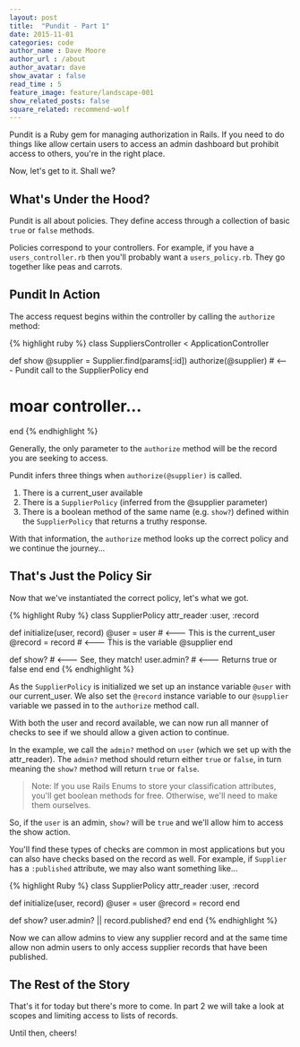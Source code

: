 ```yaml
---
layout: post
title:  "Pundit - Part 1"
date: 2015-11-01
categories: code
author_name : Dave Moore
author_url : /about
author_avatar: dave
show_avatar : false
read_time : 5
feature_image: feature/landscape-001
show_related_posts: false
square_related: recommend-wolf
---
```


Pundit is a Ruby gem for managing authorization in Rails. If you need to do
things like allow certain users to access an admin dashboard but prohibit access
to others, you're in the right place.

Now, let's get to it. Shall we?

## What's Under the Hood?

Pundit is all about policies. They define access through a collection of basic 
`true` or `false` methods.

Policies correspond to your controllers. For example, if you have a 
`users_controller.rb` then you'll probably want a `users_policy.rb`. They go
together like peas and carrots.

## Pundit In Action

The access request begins within the controller by calling the `authorize`
method:

{% highlight ruby %}
class SuppliersController < ApplicationController

  def show
    @supplier = Supplier.find(params[:id])
    authorize(@supplier) # <--- Pundit call to the SupplierPolicy
  end

  # moar controller...
end
{% endhighlight %}

Generally, the only parameter to the `authorize` method will be the record you 
are seeking to access.

Pundit infers three things when `authorize(@supplier)` is called.

1. There is a current_user available
2. There is a `SupplierPolicy` (inferred from the @supplier parameter)
3. There is a boolean method of the same name (e.g. `show?`) defined within the 
   `SupplierPolicy` that returns a truthy response.

With that information, the `authorize` method looks up the correct policy and we
continue the journey...

## That's Just the Policy Sir

Now that we've instantiated the correct policy, let's what we got.

{% highlight Ruby %}
class SupplierPolicy
  attr_reader :user, :record

  def initialize(user, record)
    @user = user # <--- This is the current_user
    @record = record # <--- This is the variable @supplier
  end

  def show? # <--- See, they match!
    user.admin? # <--- Returns true or false
  end
end
{% endhighlight %}

As the `SupplierPolicy` is initialized we set up an instance variable `@user`
with our current_user. We also set the `@record` instance variable to our 
`@supplier` variable we passed in to the `authorize` method call.

With both the user and record available, we can now run all manner of checks to
see if we should allow a given action to continue.

In the example, we call the `admin?` method on `user` (which we set up with the 
attr_reader). The `admin?` method should return either `true` or `false`, in 
turn meaning the `show?` method will return `true` or `false`.

>Note: If you use Rails Enums to store your classification attributes, you'll get 
boolean methods for free. Otherwise, we'll need to make them ourselves.

So, if the `user` is an admin, `show?` will be `true` and we'll allow him to 
access the show action. 

You'll find these types of checks are common in most applications but you can
also have checks based on the record as well. For example, if `Supplier` has a
`:published` attribute, we may also want something like...

{% highlight Ruby %}
class SupplierPolicy
  attr_reader :user, :record

  def initialize(user, record)
    @user = user
    @record = record
  end

  def show?
    user.admin? || record.published?
  end
end
{% endhighlight %}

Now we can allow admins to view any supplier record and at the same time allow 
non admin users to only access supplier records that have been published.

## The Rest of the Story

That's it for today but there's more to come. In part 2 we will take a look at
scopes and limiting access to lists of records.

Until then, cheers!

